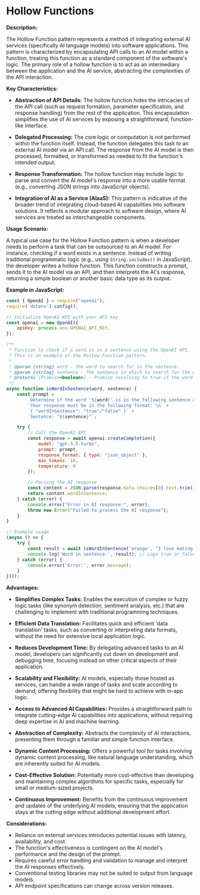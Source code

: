 # Hollow Functions

**Description:**

The Hollow Function pattern represents a method of integrating external AI services (specifically AI language models) into software applications. This pattern is characterized by encapsulating API calls to an AI model within a function, treating this function as a standard component of the software's logic. The primary role of a hollow function is to act as an intermediary between the application and the AI service, abstracting the complexities of the API interaction.

**Key Characteristics:**

- **Abstraction of API Details:** The hollow function hides the intricacies of the API call (such as request formation, parameter specification, and response handling) from the rest of the application. This encapsulation simplifies the use of AI services by exposing a straightforward, function-like interface.

- **Delegated Processing:** The core logic or computation is not performed within the function itself. Instead, the function delegates this task to an external AI model via an API call. The response from the AI model is then processed, formatted, or transformed as needed to fit the function's intended output.

- **Response Transformation:** The hollow function may include logic to parse and convert the AI model's response into a more usable format (e.g., converting JSON strings into JavaScript objects).

- **Integration of AI as a Service (AIaaS):** This pattern is indicative of the broader trend of integrating cloud-based AI capabilities into software solutions. It reflects a modular approach to software design, where AI services are treated as interchangeable components.

**Usage Scenario:**

A typical use case for the Hollow Function pattern is when a developer needs to perform a task that can be outsourced to an AI model. For instance, checking if a word exists in a sentence. Instead of writing traditional programmatic logic (e.g., using `String.includes()` in JavaScript), the developer writes a hollow function. This function constructs a prompt, sends it to the AI model via an API, and then interprets the AI's response, returning a simple boolean or another basic data type as its output.

**Example in JavaScript:**

```javascript
const { OpenAI } = require("openai");
require('dotenv').config();

// Initialize OpenAI API with your API key
const openai = new OpenAI({
    apiKey: process.env.OPENAI_API_KEY,
});

/**
 * Function to check if a word is in a sentence using the OpenAI API.
 * This is an example of the Hollow Function pattern.
 *
 * @param {string} word - The word to search for in the sentence.
 * @param {string} sentence - The sentence in which to search for the word.
 * @returns {Promise<boolean>} - Promise resolving to true if the word is in the sentence, false otherwise.
 */
async function isWordInSentence(word, sentence) {
    const prompt = 
        `Determine if the word '${word}' is in the following sentence and respond in JSON format: \n` +
        `Your response must be in the following format: \n` +
        `{ "wordInSentence": "true"/"false" }` +
        `Sentence: "${sentence}"`;

    try {
        // Call the OpenAI API
        const response = await openai.createCompletion({
            model: "gpt-3.5-turbo", 
            prompt: prompt,
            response_format: { type: "json_object" },
            max_tokens: 10,
            temperature: 0
        });

        // Parsing the AI response
        const content = JSON.parse(response.data.choices[0].text.trim());
        return content.wordInSentence;
    } catch (error) {
        console.error("Error in AI response:", error);
        throw new Error("Failed to process the AI response");
    }
}

// Example usage
(async () => {
    try {
        const result = await isWordInSentence('orange', "I love eating oranges.");
        console.log('Word in sentence:', result); // Logs true or false
    } catch (error) {
        console.error('Error:', error.message);
    }
})();
```

**Advantages:**

- **Simplifies Complex Tasks:** Enables the execution of complex or fuzzy logic tasks (like synonym detection, sentiment analysis, etc.) that are challenging to implement with traditional programming techniques.

- **Efficient Data Translation:** Facilitates quick and efficient 'data translation' tasks, such as converting or interpreting data formats, without the need for extensive local application logic.

- **Reduces Development Time:** By delegating advanced tasks to an AI model, developers can significantly cut down on development and debugging time, focusing instead on other critical aspects of their application.

- **Scalability and Flexibility:** AI models, especially those hosted as services, can handle a wide range of tasks and scale according to demand, offering flexibility that might be hard to achieve with in-app logic.

- **Access to Advanced AI Capabilities:** Provides a straightforward path to integrate cutting-edge AI capabilities into applications, without requiring deep expertise in AI and machine learning.

- **Abstraction of Complexity:** Abstracts the complexity of AI interactions, presenting them through a familiar and simple function interface.

- **Dynamic Content Processing:** Offers a powerful tool for tasks involving dynamic content processing, like natural language understanding, which are inherently suited for AI models.

- **Cost-Effective Solution:** Potentially more cost-effective than developing and maintaining complex algorithms for specific tasks, especially for small or medium-sized projects.

- **Continuous Improvement:** Benefits from the continuous improvement and updates of the underlying AI models, ensuring that the application stays at the cutting edge without additional development effort.

**Considerations:**

- Reliance on external services introduces potential issues with latency, availability, and cost.
- The function's effectiveness is contingent on the AI model's performance and the design of the prompt.
- Requires careful error handling and validation to manage and interpret the AI responses effectively.
- Conventional testing libraries may not be suited to output from language models.
- API endpoint specifications can change across version releases. 
